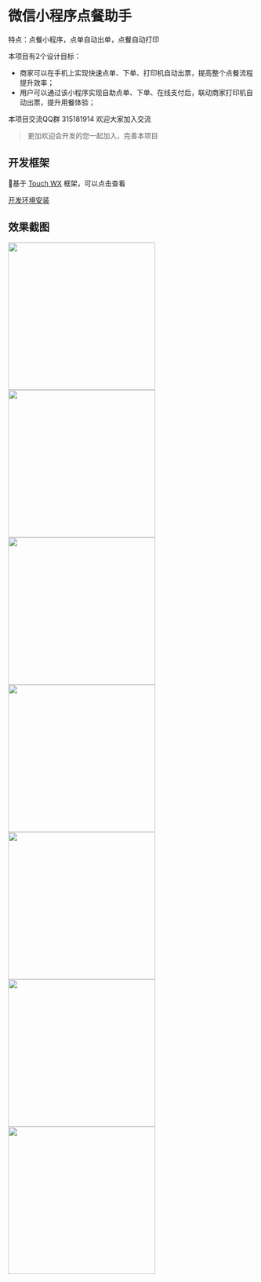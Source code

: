 # 微信小程序点餐助手
特点：点餐小程序，点单自动出单，点餐自动打印

本项目有2个设计目标：

* 商家可以在手机上实现快速点单、下单、打印机自动出票，提高整个点餐流程提升效率；<br>
* 用户可以通过该小程序实现自助点单、下单、在线支付后，联动商家打印机自动出票，提升用餐体验；

本项目交流QQ群 315181914 欢迎大家加入交流

>更加欢迎会开发的您一起加入，完善本项目

## 开发框架

基于 [Touch WX](http://www.wetouch.net/touchwx_doc/quickstart/) 框架，可以点击查看

[开发环境安装](http://www.wetouch.net/touchwx_doc/quickstart/begin/ide)

## 效果截图

<img src="screenshot/1.png" width="300px">
<img src="screenshot/2.png" width="300px">
<img src="screenshot/3.png" width="300px">
<img src="screenshot/4.png" width="300px">
<img src="screenshot/5.png" width="300px">
<img src="screenshot/6.png" width="300px">
<img src="screenshot/7.png" width="300px">